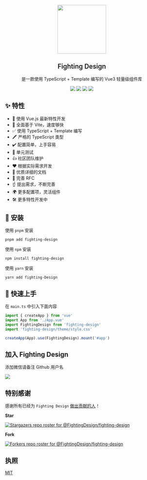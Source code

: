 <p align="center">
  <img height="160px" src="https://tianyuhao.cn/fighting/imgs/FightingDesign.svg">
  <h2 align="center" style="font-weight: 600">Fighting Design</h2>

  <p align="center">
    是一款使用 TypeScript + Template 编写的 Vue3 轻量级组件库
  </p>

  <p align="center">
    <a href="https://github.com/FightingDesign/fighting-design/stargazers"><img src="https://img.shields.io/github/stars/FightingDesign/fighting-design" /></a>
    <a href="https://www.npmjs.com/package/fighting-design"><img src="https://badgen.net/npm/v/fighting-design" /></a>
    <a href="https://fighting.tianyuhao.cn"><img src="https://img.shields.io/badge/Fighting%20Design-Docs-brightgreen" /></a>
    <a href="https://github.com/FightingDesign/fighting-design/blob/master/CHANGELOG.md"><img src="https://img.shields.io/badge/Fighting%20Design-CHANGELOG-green" /></a>
  </p>
</p>

## ✨ 特性

- 💪 使用 Vue.js 最新特性开发
- 🐆 全面基于 Vite，速度够快
- ✅ 使用 TypeScript + Template 编写
- 🖍️ 严格的 TypeScript 类型
- ✔️ 配置简单，上手容易
- 🚩 单元测试
- 👍 社区团队维护
- ❤️ 根据实际需求开发
- 📃 优质详细的文档
- 📌 完善 RFC
- ☝️ 提出需求，不断完善
- 🌍 更多配置项，灵活组件
- 🛠 更多特性开发中

## :key: 安装

使用 `pnpm` 安装

```shell
pnpm add fighting-design
```

使用 `npm` 安装

```shell
npm install fighting-design
```

使用 `yarn` 安装

```shell
yarn add fighting-Design
```

## :tada: 快速上手

在 `main.ts` 中引入下面内容

```ts
import { createApp } from 'vue'
import App from './App.vue'
import FightingDesign from 'fighting-design'
import 'fighting-design/theme/style.css'

createApp(App).use(FightingDesign).mount('#app')
```

## 加入 Fighting Design

添加微信请备注 Github 用户名

![](https://tianyuhao.cn/images/weixin2.png)

## 特别感谢

感谢所有已经为 `Fighting Design` [做出贡献的人](https://github.com/FightingDesign/fighting-design/graphs/contributors)！

**Star**

[![Stargazers repo roster for @FightingDesign/fighting-design](https://reporoster.com/stars/FightingDesign/fighting-design)](https://github.com/FightingDesign/fighting-design/stargazers)

**Fork**

[![Forkers repo roster for @FightingDesign/fighting-design](https://reporoster.com/forks/FightingDesign/fighting-design)](https://github.com/FightingDesign/fighting-design/network/members)

## 执照

[MIT](https://github.com/FightingDesign/fighting-design/blob/master/LICENSE)
